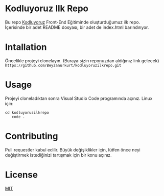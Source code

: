 # Kodluyoruz Ilk Repo 
Bu repo [Kodluyoruz](https://www.kodluyoruz.org/) Front-End Eğitiminde oluşturduğumuz ilk repo. İçerisinde bir adet README dosyası, bir adet de index.html barındırıyor.
# Intallation 
Öncelikle projeyi clonelayın. (Buraya sizin reponuzdan aldığınız link gelecek)
`https://github.com/Beyzanurkurt/kodluyoruzilkrepo.git`
# Usage 
Projeyi cloneladıktan sonra Visual Studio Code programında açınız.
Linux için:
```
cd kodluyoruzilkrepo
   code . 
   ```

# Contributing 
Pull requestler kabul edilir. Büyük değişiklikler için, lütfen önce neyi değiştirmek istediğinizi tartışmak için bir konu açınız.
# License
[MIT](https://choosealicense.com/licenses/mit/)